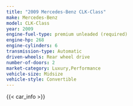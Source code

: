 ```yaml
---
title: "2009 Mercedes-Benz CLK-Class"
make: Mercedes-Benz
model: CLK-Class
year: 2009
engine-fuel-type: premium unleaded (required)
engine-hp: 268
engine-cylinders: 6
transmission-type: Automatic
driven-wheels: Rear wheel drive
number-of-doors: 2
market-category: Luxury,Performance
vehicle-size: Midsize
vehicle-style: Convertible
---
```


{{< car_info >}}
